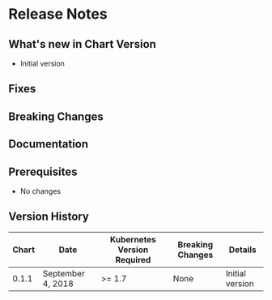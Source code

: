 # Release Notes

## What's new in Chart Version 
- Initial version

## Fixes


## Breaking Changes

## Documentation


## Prerequisites

- No changes

## Version History

| Chart | Date | Kubernetes Version Required | Breaking Changes | Details |
| ----- | ---- | --------------------------- | ---------------- | ------- |
| 0.1.1 | September 4, 2018 | >= 1.7 | None | Initial version |
